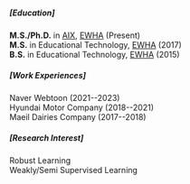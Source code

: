 <p></p>

##### [Education]
**M.S./Ph.D.** in [AIX](https://aix.ewha.ac.kr/), [EWHA](http://www.ewha.ac.kr/ewha/index.do) (Present)<br>
**M.S.** in Educational Technology, [EWHA](http://www.ewha.ac.kr/ewha/index.do) (2017)<br>
**B.S.** in Educational Technology, [EWHA](http://www.ewha.ac.kr/ewha/index.do) (2015)

##### [Work Experiences]
Naver Webtoon (2021--2023)<br>
Hyundai Motor Company (2018--2021)<br>
Maeil Dairies Company (2017--2018)

##### [Research Interest]
Robust Learning<br>
Weakly/Semi Supervised Learning
